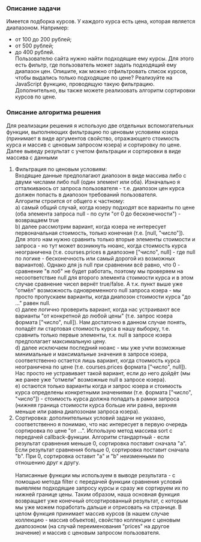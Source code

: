 ### Описание задачи

Имеется подборка курсов. У каждого курса есть цена, которая является диапазоном.
Например:

-   от 100 до 200 рублей;
-   от 500 рублей;
-   до 400 рублей. <br>
    Пользователю сайта нужно найти подходящие ему курсы. Для этого есть фильтр, где пользователь может задать подходящий ему диапазон цен.
    Опишите, как можно отфильтровать список курсов, чтобы выдались только подходящие по цене? Реализуйте на JavaScript функцию, проводящую такую фильтрацию.
    Дополнительно, вы также можете реализовать алгоритм сортировки курсов по цене.

### Описание алгоритма решения

Для реализации решения я использую две отдельных вспомогательных функции, выполняющих фильтрацию по ценовым условиям юзера (принимает в виде аргументов свойство, отражающего стоимость курса и массив с ценовым запросом юзера) и сортировку по цене. Далее выведу результат с учетом фильтрации и сортировки в виде массива с данными<br/>

1. Фильтрация по ценовым условиям: <br/>
   Входящие данные предполагают диапозон в виде массива либо с двуми числами либо null (один элемент или оба). Изначально я отталкиваюсь от запроса пользователя - т.е. диапозон цен курса должен попасть в диапозон требований пользователя.<br/>
   Алгоритм строится от общего к частному:<br/>
   a) самый общий случай, когда юзеру подходят все варианты по цене (оба элемента запроса null - по сути "от 0 до бесконечности") - возвращаем true <br/>
   b) далее рассмотрим вариант, когда юзера не интересует первоначальная стоимость, только конечная (т.е. [null, "число"]). Для этого нам нужно сравнить только вторые элементы стоимости и запроса - но тут может возникнуть нюанс, когда стоимость курса неограничена (т.е. courses.prices в диапозоне ["число", null] - где null по логике - бесконечность или самый дорогой из возможных вариантов). Однако для js null при сравнении всё равно, что 0 - сравнение "в лоб" не будет работать, поэтому мы проверяем на несоответствие null для второго элемента стоимости курса и в этом случае сравнение чисел вернёт true/false. А т.к. пункт выше уже "отмёл" возможность одновременного null запроса юзера - мы просто пропускаем варианты, когда диапозон стоимости курса "до ..." равен null. <br/>
   c) далее логично проверить вариант, когда нас устраивают все варианты "от конкретной до любой цены" (т.е. запрос юзера формата ["число", null]). Нам достаточно в данном случае понять, попадёт ли стартовая стоимость курса в нашу выборку, т.е. сравнить только первые элементы, т.к. null в запросе юзера предполагает максимальную цену. <br/>
   d) далее исключаем последний нюанс - мы уже учли возможные минимальные и максимальные значения в запросе юзера, соответственно остается лишь вариант, когда стоимость курса неограничена по цене (т.е. courses.prices формата ["число", null]). Нас просто не устравивает такой вариант, если до него дойдёт (мы же ранее уже "отмели" возможные null в запросе юзера). <br/>
   e) остаются только варианты когда и запрос юзера и стоимость курса определены конкретными значениями (т.е. формата ["число", "число"]) - стоимость курса должна попадать в рамки запроса (нижняя граница стоимости курса больше или равна, верхняя меньше или равна диапозонам запроса юзера).
   <br>
2. Cортировка: дополнительных условий задачи не указано, соответственно я понимаю, что нас интересует в первую очередь сортировка по цене "от ...".
   Использую метод массива sort с передачей callback-функции. Алгоритм стандартный - если результат сравнения меньше 0, сортировка поставит сначала "a". Если результат сравнения больше 0, сортировка поставит сначала "b". При 0, сортировка оставит "a" и "b" неизменными по отношению друг к другу.
   <br/><br/>
   Написанные функции мы используем в выводе результата - с помощью метода filter с передачей функции сравнения условий выявляем подходящие запросу курсы и сразу же сортируем их по нижней границе цены. Таким образом, наша основная функция возвращает уже конечный отсортированный результат, с которым мы уже можем поработать дальше и отрисовать на странице. В целом функция принимает массив курсов (в нашем случае коллекцию - массив объектов), свойство коллекции с ценовым диапозоном (на случай переименования "prices" на другое значение) и массив с ценовым запросом пользователя.
